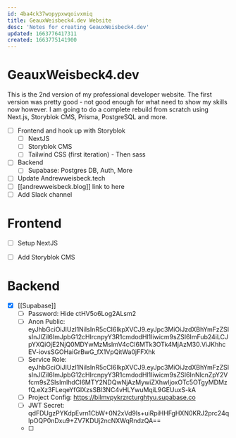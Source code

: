 ```yaml
---
id: 4ba4ck37wopypxwqoivxmiq
title: GeauxWeisbeck4.dev Website
desc: 'Notes for creating GeauxWeisbeck4.dev'
updated: 1663776417311
created: 1663775141900
---
```


# GeauxWeisbeck4.dev

This is the 2nd version of my professional developer website. The first version was pretty good - not good enough for what  need to show my skills now however. I am going to do a complete rebuild from scratch using Next.js, Storyblok CMS, Prisma, PostgreSQL and more.

- [ ] Frontend and hook up with Storyblok
  - [ ] NextJS
  - [ ] Storyblok CMS
  - [ ] Tailwind CSS (first iteration) - Then sass
- [ ] Backend
  - [ ] Supabase: Postgres DB, Auth, More
- [ ] Update Andrewweisbeck.tech
- [ ] [[andrewweisbeck.blog]] link to here
- [ ] Add Slack channel

# Frontend
- [ ] Setup NextJS
- [ ] Add Storyblok CMS


# Backend
- [x] [[Supabase]]
  - [ ] Password: Hide ctHV5o6Log2ALsm2
  - [ ] Anon Public: eyJhbGciOiJIUzI1NiIsInR5cCI6IkpXVCJ9.eyJpc3MiOiJzdXBhYmFzZSIsInJlZiI6ImJpbG12cHlrcnpyY3R1cmdodHl1Iiwicm9sZSI6ImFub24iLCJpYXQiOjE2NjQ0MDYwMzMsImV4cCI6MTk3OTk4MjAzM30.ViJKhhcEV-iovsSGOHaiGrBwG_fX1VpQitWa0jFFXhk
  - [ ] Service Role: eyJhbGciOiJIUzI1NiIsInR5cCI6IkpXVCJ9.eyJpc3MiOiJzdXBhYmFzZSIsInJlZiI6ImJpbG12cHlrcnpyY3R1cmdodHl1Iiwicm9sZSI6InNlcnZpY2Vfcm9sZSIsImlhdCI6MTY2NDQwNjAzMywiZXhwIjoxOTc5OTgyMDMzfQ.eXz3FLeqeYfGlXzsSBl3NC4vHLYwuMqiL9GEUuxS-kA
  - [ ] Project Config: https://bilmvpykrzrcturghtyu.supabase.co
  - [ ] JWT Secret: qdFDUgzPYKdpEvrn1CbW+0N2xVd9ls+uiRpiHHFgHXN0KRJ2prc24qlpOQP0nDxu9+ZV7KDUj2ncNXWqRndzQA==
  - [ ]
